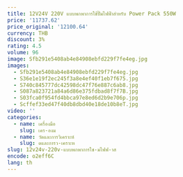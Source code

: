 ```yaml
---
title: 12V24V 220V แบบพกพาการใช้ปั๊มไฟฟ้าสําหรับ Power Pack 550W
price: '11737.62'
price_original: '12100.64'
currency: THB
discount: 3%
rating: 4.5
volume: 96
image: Sfb291e5408ab4e84908ebfd229f7fe4eg.jpg
images:
  - Sfb291e5408ab4e84908ebfd229f7fe4eg.jpg
  - S36e1e19f2ec245f3a8e4ef40f1eb7f675.jpg
  - S740c845777dc42598dc47f76e887c6ab8.jpg
  - S087a823721a84a6d86e375fdbad8f7f7B.jpg
  - S03fca0f954fd4bbca97e8ed6d2b9e706p.jpg
  - Scffef33ed47f40db8dbd40e18de10b8eT.jpg
video: ''
categories:
  - name: เครื่องมือ
    slug: เคร-องม
  - name: วัดและการวิเคราะห์
    slug: ดและการว-เคราะห
slug: 12v24v-220v-แบบพกพาการใช-มไฟฟ-าส
encode: o2eff6C
lang: th
---
```

  